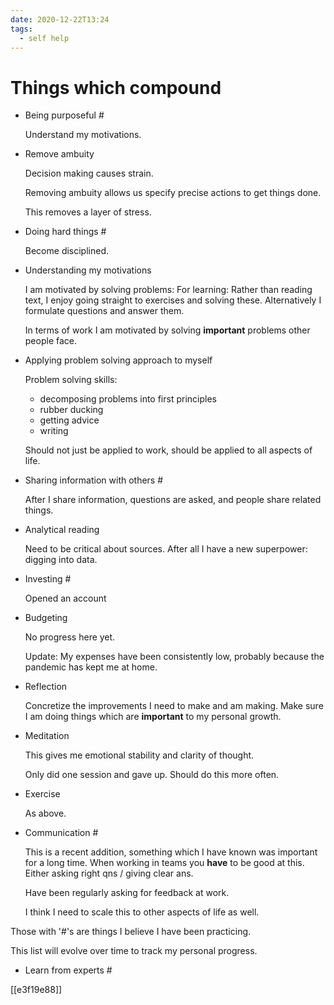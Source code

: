 ```yaml
---
date: 2020-12-22T13:24
tags: 
  - self help
---
```


# Things which compound

- Being purposeful #

  Understand my motivations.
  
- Remove ambuity

  Decision making causes strain.
  
  Removing ambuity allows us specify precise actions to get things done.
  
  This removes a layer of stress.
  
- Doing hard things #

  Become disciplined.

- Understanding my motivations

  I am motivated by solving problems:
  For learning: Rather than reading text, I enjoy going straight to exercises and solving these.
  Alternatively I formulate questions and answer them.
  
  In terms of work I am motivated by solving **important** problems other people face.
  
- Applying problem solving approach to myself

  Problem solving skills:
  - decomposing problems into first principles
  - rubber ducking
  - getting advice
  - writing
  
  Should not just be applied to work, should be applied to all aspects of life.

- Sharing information with others #

  After I share information, questions are asked, and people share related things.
  
- Analytical reading

  Need to be critical about sources. After all I have a new superpower: digging into data.

- Investing #

  Opened an account

- Budgeting

  No progress here yet.
  
  Update: My expenses have been consistently low,
  probably because the pandemic has kept me at home.

- Reflection

  Concretize the improvements I need to make and am making.
  Make sure I am doing things which are **important** to my personal growth.
  
- Meditation

  This gives me emotional stability and clarity of thought.

  Only did one session and gave up. Should do this more often.
  
- Exercise

  As above.
  
- Communication #

  This is a recent addition, something which I have known was important for a long time.
  When working in teams you **have** to be good at this. Either asking right qns / giving clear ans.
  
  Have been regularly asking for feedback at work.
  
  I think I need to scale this to other aspects of life as well.
  
Those with '#'s are things I believe I have been practicing.

This list will evolve over time to track my personal progress.

- Learn from experts #

[[e3f19e88]]
